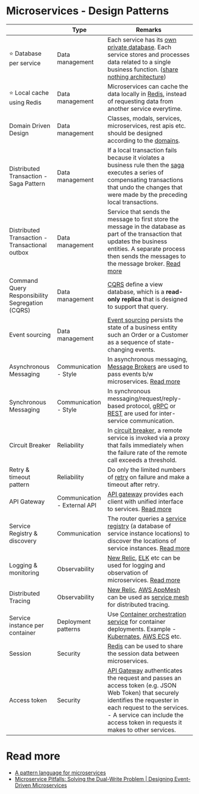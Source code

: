 # Microservices - Design Patterns

|                                                 | Type                         | Remarks                                                                                                                                                                                                                                                                                                                                                                                        |
|-------------------------------------------------|------------------------------|------------------------------------------------------------------------------------------------------------------------------------------------------------------------------------------------------------------------------------------------------------------------------------------------------------------------------------------------------------------------------------------------|
| :star: Database per service                     | Data management              | Each service has its [own private database](https://microservices.io/patterns/data/database-per-service.html). Each service stores and processes data related to a single business function. ([share nothing architecture](../7_ArchitecturePatterns/Microservices/SharedNothingArchitecture.md))                                                                                                            |
| :star: Local cache using Redis                  | Data management              | Microservices can cache the data locally in [Redis](../1_Databases/8_Caching-InMemory-Databases/Redis), instead of requesting data from another service everytime.                                                                                                                                                                                                                             |
| Domain Driven Design                            | Data management              | Classes, modals, services, microservices, rest apis etc. should be designed according to the [domains](https://github.com/Anshul619/LLD-OOPs-Design-Patterns/tree/main/DomainDrivenDevelopment/Readme.md).                                                                                                                                                                                     |
| Distributed Transaction - Saga Pattern          | Data management              | If a local transaction fails because it violates a business rule then the [saga](../7_ArchitecturePatterns/Microservices/Saga.md) executes a series of compensating transactions that undo the changes that were made by the preceding local transactions.                                                                                                                                                   |
| Distributed Transaction - Transactional outbox  | Data management              | Service that sends the message to first store the message in the database as part of the transaction that updates the business entities. A separate process then sends the messages to the message broker. [Read more](https://microservices.io/patterns/data/transactional-outbox.html)                                                                                                       |
| Command Query Responsibility Segregation (CQRS) | Data management              | [CQRS](../7_ArchitecturePatterns/Microservices/CQRS.md) define a view database, which is a **read-only replica** that is designed to support that query.                                                                                                                                                                                                                                                     |
| Event sourcing                                  | Data management              | [Event sourcing](../7_ArchitecturePatterns/Microservices/EventSourcing.md) persists the state of a business entity such an Order or a Customer as a sequence of state-changing events.                                                                                                                                                                                                                       |
| Asynchronous Messaging                          | Communication - Style        | In asynchronous messaging, [Message Brokers](../2_MessageBrokersEDA) are used to pass events b/w microservices. [Read more](https://microservices.io/patterns/communication-style/messaging.html)                                                                                                                                                                                              |
| Synchronous Messaging                           | Communication - Style        | In synchronous messaging/request/reply-based protocol, [gRPC](../8_API-Protocols/gRPC.md) or [REST](../8_API-Protocols/REST.md) are used for inter-service communication.                                                                                                                                                                                                                      |
| Circuit Breaker                                 | Reliability                  | In [circuit breaker](../7_ArchitecturePatterns/Resilience/CircuitBreaker.md), a remote service is invoked via a proxy that fails immediately when the failure rate of the remote call exceeds a threshold.                                                                                                                                                                                     |
| Retry & timeout pattern                         | Reliability                  | Do only the limited numbers of [retry](../7_ArchitecturePatterns/Resilience/RetryPattern.md) on failure and make a timeout after retry.                                                                                                                                                                                                                                                        |
| API Gateway                                     | Communication - External API | [API gateway](1_APIGateway/Readme.md) provides each client with unified interface to services. [Read more](https://microservices.io/patterns/apigateway.html)                                                                                                                                                                                                                                  |
| Service Registry & discovery                    | Communication                | The router queries a [service registry](2_ServiceRegistry&Discovery/Readme.md) (a database of service instance locations) to discover the locations of service instances. [Read more](https://microservices.io/patterns/server-side-discovery.html)                                                                                                                                            |
| Logging & monitoring                            | Observability                | [New Relic](https://github.com/Anshul619/DevOps-SRE/tree/main/3_Observability/NewRelic/Readme.md), [ELK](https://github.com/Anshul619/DevOps-SRE/tree/main/3_Observability/ELK.md) etc can be used for logging and observation of microservices. [Read more](https://microservices.io/patterns/observability/application-logging.html)                                                         |
| Distributed Tracing                             | Observability                | [New Relic](https://github.com/Anshul619/DevOps-SRE/tree/main/3_Observability/NewRelic/Readme.md), [AWS AppMesh](https://github.com/Anshul619/AWS-Services/tree/main/16_NetworkingAndContentDelivery/2_ApplicationNetworking/AWSAppMesh.md) can be used as [service mesh](ServiceMesh.md) for distributed tracing.                                                                             |
| Service instance per container                  | Deployment patterns          | Use [Container orchestration service](https://github.com/Anshul619/DevOps-SRE/tree/main/2_ContainerOrchestration/Readme.md) for container deployments. Example - [Kubernates](https://github.com/Anshul619/DevOps-SRE/tree/main/2_ContainerOrchestration/Kubernates/Readme.md), [AWS ECS](https://github.com/Anshul619/AWS-Services/tree/main/3_ContainerOrchestration/AmazonECS/Readme.md) etc. |
| Session                                         | Security                     | [Redis](../1_Databases/8_Caching-InMemory-Databases/Redis) can be used to share the session data between microservices.                                                                                                                                                                                                                                                                        |
| Access token                                    | Security                     | [API Gateway](1_APIGateway/Readme.md) authenticates the request and passes an access token (e.g. JSON Web Token) that securely identifies the requester in each request to the services. <br/>- A service can include the access token in requests it makes to other services.                                                                                                                 |

# Read more
- [A pattern language for microservices](https://microservices.io/patterns/)
- [Microservice Pitfalls: Solving the Dual-Write Problem | Designing Event-Driven Microservices](https://www.youtube.com/watch?v=4GffyiSZri4)

